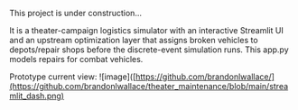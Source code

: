 This project is under construction... 

It is a theater-campaign logistics simulator with an interactive Streamlit UI and an upstream optimization layer that assigns broken vehicles to depots/repair shops before the discrete-event simulation runs. This app.py models repairs for combat vehicles. 

Prototype current view: 
![image]([https://github.com/brandonlwallace/](https://github.com/brandonlwallace/theater_maintenance/blob/main/streamlit_dash.png) 
